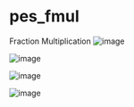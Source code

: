 # pes_fmul
Fraction Multiplication
![image](https://github.com/vivek8904/pes_fmul/assets/130572147/3f62ad2b-2bce-4f6f-96d1-8c8e7acba17e)

![image](https://github.com/vivek8904/pes_fmul/assets/130572147/1d79c6c0-4830-489e-858d-47d7455d126f)

![image](https://github.com/vivek8904/pes_fmul/assets/130572147/513392f0-8719-4e38-876d-1ddf223df9e2)

![image](https://github.com/vivek8904/pes_fmul/assets/130572147/605f3cee-e950-431d-8621-adcc790da8be)
